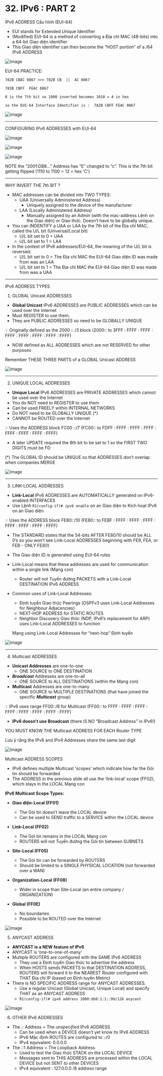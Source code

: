 # 32. IPv6 : PART 2

IPv6 ADDRESS Cấu hình (EUI-64)

- EUI stands for Extended Unique Identifier
- (Modified) EUI-64 is a method of converting a Địa chỉ MAC (48-bits) into a 64-bit Giao diện identifier
- This Giao diện identifier can then become the “HOST portion” of a /64 IPv6 ADDRESS

![image](https://github.com/psaumur/CCNA/assets/106411237/bee8f7bf-3877-4307-9ca7-863af19aae6c)

EUI-64 PRACTICE:
```
782B CBAC 0867 >>> 782B CB  ||  AC 0867

782B CBFF  FEAC 0867 

8 is the 7th bit so 1000 inverted becomes 1010 = A in hex

so the EUI-64 Interface Identifier is :  7A2B CBFF FEAC 0867
```

![image](https://github.com/psaumur/CCNA/assets/106411237/d4e90146-8c71-4c6c-b5aa-a9077bde2caf)

---
CONFIGURING IPv6 ADDRESSES with EUI-64

![image](https://github.com/psaumur/CCNA/assets/106411237/e6c6da0b-def4-4764-a0a1-3f64855f319f)

![image](https://github.com/psaumur/CCNA/assets/106411237/bff1b2bc-9944-451a-972a-f8b3bd5f76ea)

![image](https://github.com/psaumur/CCNA/assets/106411237/4c69d97a-a611-4a94-9e11-9016ec456819)

NOTE the “2001:DB8…” Address has “E” changed to “c”. This is the 7th bit getting flipped (1110 to 1100 = 12 = hex ‘C’)

---

WHY INVERT THE 7th BIT ? 

- MAC addresses can be divided into TWO TYPES:
    - UAA (Universally Administered Address)
        - Uniquely assigned to the device of the manufacturer
    - LAA (Locally Administered Address)
        - Manually assigned by an Admin (with the mac-address Lệnh on the Giao diện) or Giao thức. Doesn’t have to be globally unique.
- You can INDENTIFY a UAA or LAA by the 7th bit of the Địa chỉ MAC, called the U/L bit (Universal/Local bit)
    - U/L bit set to 0 = UAA
    - U/L bit set to 1 = LAA
- In the context of IPv6 addresses/EUI-64, the meaning of the U/L bit is reversed:
    - U/L bit set to 0 = The Địa chỉ MAC the EUI-64 Giao diện ID was made from was an LAA
    - U/L bit set to 1 = The Địa chỉ MAC the EUI-64 Giao diện ID was made from was a UAA

---

IPv6 ADDRESS TYPES

1) GLOBAL Unicast ADDRESSES

- **Global Unicast** IPv6 ADDRESSES are PUBLIC ADDRESSES which can be used over the Internet
- Must REGISTER to use them.
- They are PUBLIC ADDRESSES so need to be GLOBALLY UNIQUE

💡 Originally defined as the 2000 :: /3 block
(2000:: to 3FFF : FFFF : FFFF : FFFF : FFFF : FFFF : FFFF : FFFF)

- NOW defined as ALL ADDRESSES which are not RESERVED for other purposes

Remember THESE THREE PARTS of a GLOBAL Unicast ADDRESS

![image](https://github.com/psaumur/CCNA/assets/106411237/c5552f0e-eca2-4069-a656-611b5c196402)

---

2) UNIQUE LOCAL ADDRESSES 

- **Unique Local** IPv6 ADDRESSES are PRIVATE ADDRESSES which cannot be used over the Internet
- You do NOT need to REGISTER to use them
- Can be used FREELY within INTERNAL NETWORKS
- Do NOT need to be GLOBALLY UNIQUE (*)
- CANNOT be ROUTED over the Internet

<aside>
💡 Uses the ADDRESS block FC00 ::/7
(FC00:: to FDFF : FFFF : FFFF : FFFF : FFFF : FFFF : FFFF : FFFF)

</aside>

- A later UPDATE required the 8th bit to be set to 1 so the FIRST TWO DIGITS must be FD

(*) The GLOBAL ID should be UNIQUE so that ADDRESSES don’t overlap when companies MERGE

![image](https://github.com/psaumur/CCNA/assets/106411237/6e6f8af9-ee53-4e0d-90ec-9e137b10c851)

---

3) LINK-LOCAL ADDRESSES

- **Link-Local** IPv6 ADDRESSES are AUTOMATICALLY generated on IPv6-enabled INTERFACES
- Use Lệnh `R1(config-if)# ipv6 enable` on an Giao diện to Kích hoạt IPv6 on an Giao diện

<aside>
💡 Uses the ADDRESS block FE80::/10
(FE80:: to FEBF : FFFF : FFFF : FFFF : FFFF : FFFF : FFFF : FFFF)

</aside>

- The STANDARD states that the 54-bits AFTER FE80/10 should be ALL 0’s so you won’t see Link-Local ADDRESSES beginning with FE9, FEA, or FEB - ONLY FE8(!)
- The Giao diện ID is generated using EUI-64 rules
- Link-Local means that these addresses are used for communication within a single link (Mạng con)
    - Router will not Tuyến đường PACKETS with a Link-Local DESTINATION IPv6 ADDRESS
- Common uses of Link-Local Addresses:
    - Định tuyến Giao thức Peerings (OSPFv3 uses Link-Local Addresses for Neighbour Adjacencies)
    - NEXT-HOP ADDRESS for STATIC ROUTES
    - Neighbor Discovery Giao thức (NDP, IPv6’s replacement for ARP) uses Link-Local ADDRESSES to function
    
    Mạng using Link-Local Addresses for “next-hop” Định tuyến
    
![image](https://github.com/psaumur/CCNA/assets/106411237/7d74c4fb-ef52-4436-8285-77ab571f2964)
    

---

4) Multicast ADDRESSES

- **Unicast Addresses** are one-to-one
    - ONE SOURCE to ONE DESTINATION
- ***Broadcast*** Addresses are one-to-all
    - ONE SOURCE to ALL DESTINATIONS (within the Mạng con)
- **Multicast** Addresses are one-to-many
    - ONE SOURCE to MULTIPLE DESTINATIONS (that have joined the specific ***Multicast*** group)

<aside>
💡 IPv6 uses range FF00::/8 for Multicast
(FF00:: to FFFF : FFFF : FFFF : FFFF : FFFF : FFFF : FFFF : FFFF)

</aside>

- **IPv6 doesn’t use Broadcast** (there IS NO “Broadcast Address” in IPv6!)

YOU MUST KNOW THE Multicast ADDRESS FOR EACH Router TYPE

Lưu ý rằng the IPv6 and IPv4 Addresses share the same last digit

![image](https://github.com/psaumur/CCNA/assets/106411237/e5efcdd7-5d7d-4020-a179-07ba267bf5ab)

Multicast ADDRESS SCOPES

- IPv6 defines multiple Multicast ‘scopes’ which indicate how far the Gói tin should be forwarded
- The ADDRESS in the previous slide all use the ‘link-local’ scope (FF02), which stays in the LOCAL Mạng con

**IPv6 Multicast Scope Types:**

- **Giao diện-Local (FF01)**
    - The Gói tin doesn’t leave the LOCAL device
    - Can be used to SEND traffic to a SERVICE within the LOCAL device
    
- **Link-Local (FF02)**
    - The Gói tin remains in the LOCAL Mạng con
    - ROUTERS will not Tuyến đường the Gói tin between SUBNETS

- **Site-Local  (FF05)**
    - The Gói tin can be forwarded by ROUTERS
    - Should be limited to a SINGLE PHYSICAL LOCATION (not forwarded over a WAN)
- **Organization-Local (FF08)**
    - Wider in scope than Site-Local (an entire company / ORGANIZATION)
- **Global (FF0E)**
    - No boundaries
    - Possible to be ROUTED over the Internet

![image](https://github.com/psaumur/CCNA/assets/106411237/5d5f2d6e-3e21-4ab7-bf8e-dec5d12b6eed)

5) ANYCAST ADDRESS

- **ANYCAST is a NEW feature of IPv6**
- ANYCAST is ‘one-to-one-of-many’
- Multiple ROUTERS are configured with the SAME IPv6 ADDRESS
    - They use a Định tuyến Giao thức to advertise the address
    - When HOSTS sends PACKETS to that DESTINATION ADDRESS, ROUTERS will forward it to the NEAREST Router configured with THAT Địa chỉ IP (based on Định tuyến Metric)
- There is NO SPECIFIC ADDRESS range for ANYCAST ADDRESSES.
    - Use a regular Unicast (Global Unicast, Unique Local) and specify THAT as an ANYCAST ADDRESS
    - `R1(config-if)# ipv6 address 2000:db8:1:1::99/128 anycast`

![image](https://github.com/psaumur/CCNA/assets/106411237/71729af9-6c02-49bd-b290-af7f5009bd6e)

6) OTHER IPv6 ADDRESSES

- The :: Address = The *unspecified* IPv6 ADDRESS
    - Can be used when a DEVICE doesn’t yet know its IPv6 ADDRESS
    - IPv6 Mặc định ROUTES are configured to ::/0
    - IPv4 equivalent: 0.0.0.0
- The ::1 Address = The Loopback Address
    - Used to test the Giao thức STACK on the LOCAL DEVICE
    - Messages sent to THIS ADDRESS are processed within the LOCAL DEVICE but not SENT to other DEVICES
    - IPv4 equivalent : 127.0.0.0 /8  address range
